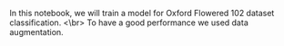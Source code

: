 In this notebook, we will train a model for Oxford Flowered 102 dataset classification. <\br>
To have a good performance we used data augmentation.
